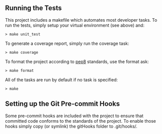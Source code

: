 Running the Tests
-----------------

This project includes a makefile which automates most developer tasks. To run the tests, simply setup your virtual environment (see above) and:

    > make unit_test
    
To generate a coverage report, simply run the coverage task:

    > make coverage
    
To format the project according to [pep8](https://www.python.org/dev/peps/pep-0008/) standards, use the format ask:

    > make format
    
All of the tasks are run by default if no task is specified:

    > make

Setting up the Git Pre-commit Hooks
-----------------------------------

Some pre-commit hooks are included with the project to ensure that committed code conforms to the standards of the project. To enable those hooks simply copy (or symlink) the gitHooks folder to .git/hooks/.

